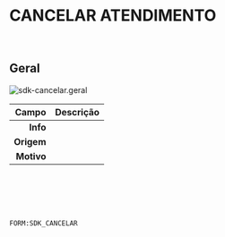 # CANCELAR ATENDIMENTO
<br>

## Geral
![sdk-cancelar.geral](https://raw.githubusercontent.com/netforcews/docs-erp/master/geral/imagens/sdk-cancelar.geral.png)

Campo | Descrição
--:|---
**Info** | 
**Origem** | 
**Motivo** | 
<br>
<br>
<br>
<br>

```FORM:SDK_CANCELAR```
